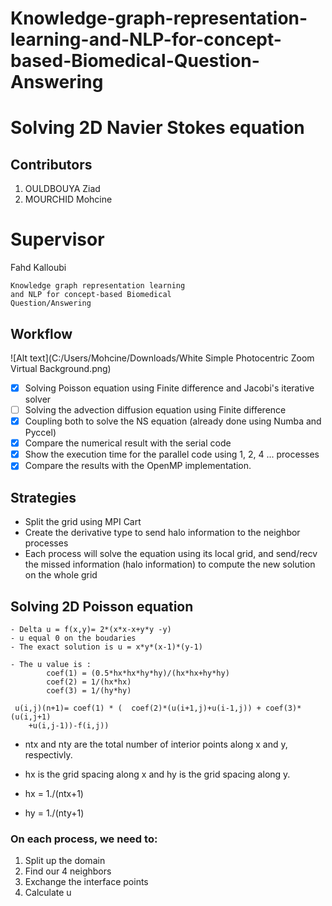 # Knowledge-graph-representation-learning-and-NLP-for-concept-based-Biomedical-Question-Answering
# Solving 2D Navier Stokes equation
 ##  Contributors
 1) OULDBOUYA Ziad
 2) MOURCHID Mohcine 
 
 # Supervisor
 Fahd Kalloubi

   	Knowledge graph representation learning 
	and NLP for concept-based Biomedical 
	Question/Answering
 
 
 ## Workflow
![Alt text](C:/Users/Mohcine/Downloads/White Simple Photocentric Zoom Virtual Background.png)
 - [x] Solving Poisson equation using Finite difference and Jacobi's iterative solver
- [ ] Solving the advection diffusion equation using Finite difference
- [x] Coupling both to solve the NS equation (already done using Numba and Pyccel)
- [x] Compare the numerical result with the serial code
- [x] Show the execution time for the parallel code using 1, 2, 4 ... processes
- [x] Compare the results with the OpenMP implementation.

 ## Strategies
  - Split the grid using MPI Cart
 - Create the derivative type to send halo information to the neighbor processes
 - Each process will solve the equation using its local grid, and send/recv the missed information (halo information) to compute the new solution on the whole grid
 
## Solving 2D Poisson equation

    - Delta u = f(x,y)= 2*(x*x-x+y*y -y)
    - u equal 0 on the boudaries
    - The exact solution is u = x*y*(x-1)*(y-1)
 
    - The u value is :
            coef(1) = (0.5*hx*hx*hy*hy)/(hx*hx+hy*hy)
            coef(2) = 1/(hx*hx)
            coef(3) = 1/(hy*hy)
 
     u(i,j)(n+1)= coef(1) * (  coef(2)*(u(i+1,j)+u(i-1,j)) + coef(3)*(u(i,j+1)
        +u(i,j-1))-f(i,j))

 *   ntx and nty are the total number of interior points along x and y, respectivly.
 
 *   hx is the grid spacing along x and hy is the grid spacing along y.
 *    hx = 1./(ntx+1)
 *    hy = 1./(nty+1)
 ###   On each process, we need to:
   1) Split up the domain
   2) Find our 4 neighbors
   3) Exchange the interface points
   4) Calculate u

